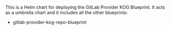 
This is a Helm chart for deploying the GitLab Provider KOG Blueprint.
It acts as a umbrella chart and it includes all the other blueprints:
- gitlab-provider-kog-repo-blueprint
